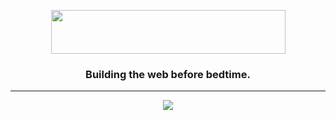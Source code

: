 <p align="center"><img align="center" width="375" height="70" src="https://imgur.com/N5Y1jNi.png"/></p>

<h3 align="center">
Building the web before bedtime. 
</h3>

<hr>

<p align="center">
  <a href="https://github.com/mkeithX">
    <img src="https://skillicons.dev/icons?i=django,python,js,ts,react,postgres,&theme=dark" />
  </a>
</p>
